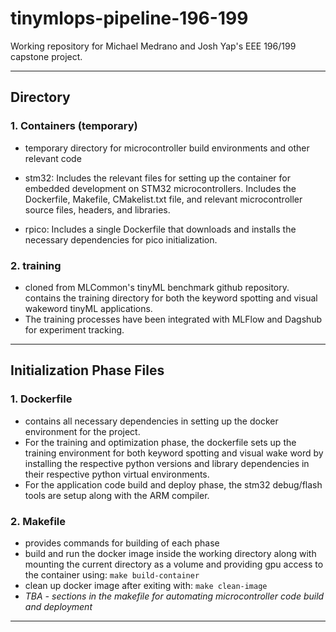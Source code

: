 # tinymlops-pipeline-196-199
Working repository for Michael Medrano and Josh Yap's EEE 196/199 capstone project.

---

## Directory

### 1. Containers (temporary)
- temporary directory for microcontroller build environments and other relevant code

- stm32: Includes the relevant files for setting up the container for embedded development on STM32 microcontrollers. Includes the Dockerfile, Makefile, CMakelist.txt file, and relevant microcontroller source files, headers, and libraries. 

- rpico: Includes a single Dockerfile that downloads and installs the necessary dependencies for pico initialization.

### 2. training
- cloned from MLCommon's tinyML benchmark github repository. contains the training directory for both the keyword spotting and visual wakeword tinyML applications.
- The training processes have been integrated with MLFlow and Dagshub for experiment tracking.

---
## Initialization Phase Files

### 1. Dockerfile
- contains all necessary dependencies in setting up the docker environment for the project.
- For the training and optimization phase, the dockerfile sets up the training environment for both keyword spotting and visual wake word by installing the respective python versions and library dependencies in their respective python virtual environments.
- For the application code build and deploy phase, the stm32 debug/flash tools are setup along with the ARM compiler.

### 2. Makefile
- provides commands for building of each phase
- build and run the docker image inside the working directory along with mounting the current directory as a volume and providing gpu access to the container using: `make build-container`
- clean up docker image after exiting with: `make clean-image`
- *TBA - sections in the makefile for automating microcontroller code build and deployment*

--- 
